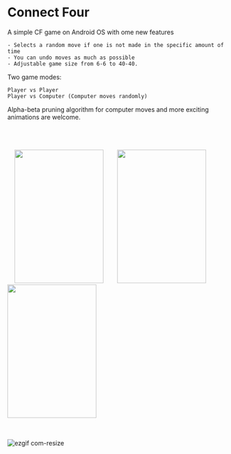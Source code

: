 # Connect Four

A simple CF game on Android OS with ome new features

	- Selects a random move if one is not made in the specific amount of time
	- You can undo moves as much as possible
	- Adjustable game size from 6-6 to 40-40.


Two game modes:

    Player vs Player
    Player vs Computer (Computer moves randomly)

Alpha-beta pruning algorithm for computer moves and more exciting animations are welcome.




<br/><br/><br/>
&nbsp;&nbsp;&nbsp;
<img src="https://user-images.githubusercontent.com/23126077/44354460-8f4b2280-a4b2-11e8-8aab-6937d1ed485f.JPG" width="200" height="300">
&nbsp;&nbsp;&nbsp;&nbsp;&nbsp;&nbsp;
<img src="https://user-images.githubusercontent.com/23126077/44354457-8eb28c00-a4b2-11e8-9387-058b00f0109a.JPG" width="200" height="300">
&nbsp;&nbsp;&nbsp;&nbsp;&nbsp;&nbsp;
<img src="https://user-images.githubusercontent.com/23126077/44354459-8f4b2280-a4b2-11e8-9e80-a5a0b28bdafe.JPG" width="200" height="300">
<br/><br/><br/>

![ezgif com-resize](https://user-images.githubusercontent.com/23126077/44355676-e9011c00-a4b5-11e8-916f-b00d7eb62119.gif)
